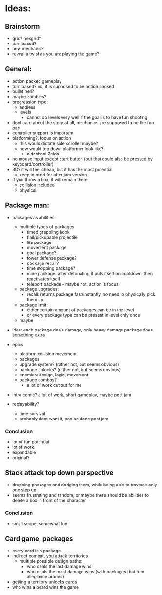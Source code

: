 # Ideas:

## Brainstorm
- grid? hexgrid?
- turn based?
- new mechanic?
- reveal a twist as you are playing the game?

## General:

- action packed gameplay
- turn based? no, it is supposed to be action packed
- bullet hell? 
- maybe zombies?
- progression type:
  - endless
  - levels
	- cannot do levels very well if the goal is to have fun shooting
- dont care about the story at all, mechanics are supposed to be the fun part
- controller support is important
- platforming?, focus on action
  - this would dictate side scroller maybe?
  - how would top down platformer look like?
	- oldschool Zelda
- no mouse input except start button (but that could also be pressed by keyboard/controller)
- 3D? it will feel cheap, but it has the most potential
  - keep in mind for after jam version
- if you throw a box, it will remain there
  - collision included
  - physics!

## Package man:
- packages as abilities:
  - multiple types of packages
	- timed grappling hook
	- flail/pickupable projectile
	- life package
	- movement package
	- goal package?
	- tower defense package?
	- package recall?
	- time stopping package?
	- mine package: after detonating it puts itself on cooldown, then reactivates itself
	- teleport package - maybe not, action is focus
  - package upgrades:
	- recall: returns package fast/instantly, no need to physically pick them up
  - package limit:
	- either certain amount of packages can be in the level
	- or every package type can be present in level only once
  - maybe
- idea: each package deals damage, only heavy damage package does something extra

- epics
  - platform collision movement
  - packages
  - upgrade system? (rather not, but seems obvious)
  - package unlocks? (rather not, but seems obvious)
  - enemies: design, logic, movement
  - package combos?
	- a lot of work cut out for me

- intro comic? a lot of work, short gameplay, maybe post jam
- replayability? 
  - time survival
  - probably dont want it, can be done post jam

### Conclusion
- lot of fun potential
- lot of work
- expandable
- original?

## Stack attack top down perspective
- dropping packages and dodging them, while being able to traverse only one step up
- seems frustrating and random, or maybe there should be abilities to delete a box in front of the character

### Conclusion
- small scope, somewhat fun

## Card game, packages
- every card is a package
- indirect combat, you attack territories
  - multiple possible design paths:
	- who deals the last damage wins
	- who deals the most damage wins (with packages that turn allegiance around)
- getting a territory unlocks cards
- who wins a board wins the game
